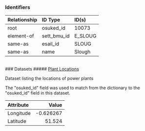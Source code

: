 ### Identifiers

| Relationship   | ID Type     | ID(s)   |
|:---------------|:------------|:--------|
| root           | osuked_id   | 10073   |
| element-of     | sett_bmu_id | E_SLOUG |
| same-as        | esail_id    | SLOUG   |
| same-as        | name        | Slough  |

<br>
### Datasets
##### <a href="https://raw.githubusercontent.com/OSUKED/Dictionary-Datasets/main/datasets/plant-locations/datapackage.json">Plant Locations</a>

Dataset listing the locations of power plants

The "osuked_id" field was used to match from the dictionary to the "osuked_id" field in this dataset.

| Attribute   |     Value |
|:------------|----------:|
| Longitude   | -0.626267 |
| Latitude    | 51.524    |

